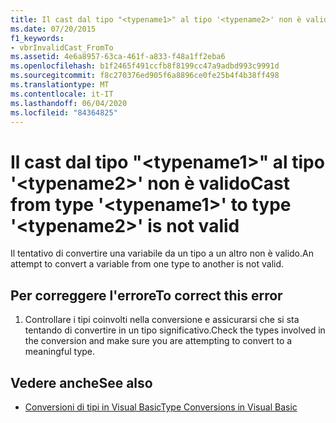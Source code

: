 ```yaml
---
title: Il cast dal tipo "<typename1>" al tipo '<typename2>' non è valido
ms.date: 07/20/2015
f1_keywords:
- vbrInvalidCast_FromTo
ms.assetid: 4e6a8957-63ca-461f-a833-f48a1ff2eba6
ms.openlocfilehash: b1f2465f491ccfb8f8199cc47a9adbd993c9991d
ms.sourcegitcommit: f8c270376ed905f6a8896ce0fe25b4f4b38ff498
ms.translationtype: MT
ms.contentlocale: it-IT
ms.lasthandoff: 06/04/2020
ms.locfileid: "84364825"
---
```

# <a name="cast-from-type-typename1-to-type-typename2-is-not-valid"></a><span data-ttu-id="f6335-102">Il cast dal tipo "\<typename1>" al tipo '\<typename2>' non è valido</span><span class="sxs-lookup"><span data-stu-id="f6335-102">Cast from type '\<typename1>' to type '\<typename2>' is not valid</span></span>
<span data-ttu-id="f6335-103">Il tentativo di convertire una variabile da un tipo a un altro non è valido.</span><span class="sxs-lookup"><span data-stu-id="f6335-103">An attempt to convert a variable from one type to another is not valid.</span></span>  
  
## <a name="to-correct-this-error"></a><span data-ttu-id="f6335-104">Per correggere l'errore</span><span class="sxs-lookup"><span data-stu-id="f6335-104">To correct this error</span></span>  
  
1. <span data-ttu-id="f6335-105">Controllare i tipi coinvolti nella conversione e assicurarsi che si sta tentando di convertire in un tipo significativo.</span><span class="sxs-lookup"><span data-stu-id="f6335-105">Check the types involved in the conversion and make sure you are attempting to convert to a meaningful type.</span></span>  
  
## <a name="see-also"></a><span data-ttu-id="f6335-106">Vedere anche</span><span class="sxs-lookup"><span data-stu-id="f6335-106">See also</span></span>

- [<span data-ttu-id="f6335-107">Conversioni di tipi in Visual Basic</span><span class="sxs-lookup"><span data-stu-id="f6335-107">Type Conversions in Visual Basic</span></span>](../programming-guide/language-features/data-types/type-conversions.md)
